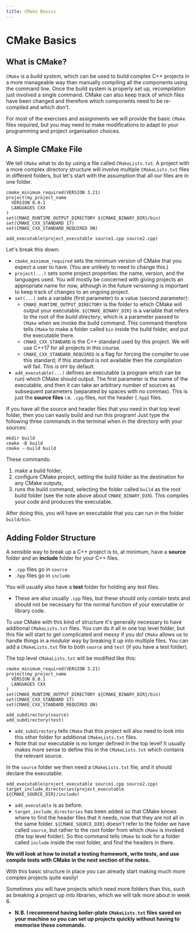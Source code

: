 ```yaml
---
title: CMake Basics
---
```


# CMake Basics

## What is CMake?

`CMake` is a _build system_, which can be used to build complex C++ projects in a more manageable way than manually compiling all the components using the command line. Once the build system is properly set up, recompilation just involved a single command. CMake can also keep track of which files have been changed and therefore which components need to be re-compiled and which don't. 

For most of the exercises and assignments we will provide the basic `CMake` files required, but you may need to make modifications to adapt to your programming and project organisation choices. 

## A Simple CMake File

We tell `CMake` what to do by using a file called `CMakeLists.txt`. A project with a more complex directory structure will involve multiple `CMakeLists.txt` files in different folders, but let's start with the assumption that all our files are in one folder. 

```
cmake_minimum_required(VERSION 3.21)
project(my_project_name
  VERSION 0.0.1
  LANGUAGES CXX
)
set(CMAKE_RUNTIME_OUTPUT_DIRECTORY ${CMAKE_BINARY_DIR}/bin)
set(CMAKE_CXX_STANDARD 17)
set(CMAKE_CXX_STANDARD_REQUIRED ON)

add_executable(project_executable source1.cpp source2.cpp)
```

Let's break this down:

- `cmake_minimum_required` sets the minimum version of CMake that you expect a user to have. (You are unlikely to need to change this.)
- `project(...)` sets some project properties: the name, version, and the languages used. You will mostly be concerned with giving projects an appropriate name for now, although in the future _versioning_ is important to keep track of changes to an ongoing project. 
- `set(...)` sets a variable (first parameter) to a value (second parameter):
    - `CMAKE_RUNTIME_OUTPUT_DIRECTORY` is the folder to which CMake will output your executable. `${CMAKE_BINARY_DIR}` is a variable that refers to the root of the _build directory_, which is a parameter passed to `CMake` when we invoke the build command. This command therefore tells `CMake` to make a folder called `bin` inside the build folder, and put the executable there. 
    - `CMAKE_CXX_STANDARD` is the C++ standard used by this project. We will use C++17 for all projects in this course.
    - `CMAKE_CXX_STANDARD_REQUIRED` is a flag for forcing the compiler to use this standard; if this standard is not available then the compilation will fail. This is `OFF` by default. 
- `add_executable(...)` defines an executable (a program which can be run) which CMake should output. The first parameter is the name of the executable, and then it can take an arbitrary number of sources as subsequent parameters (separated by spaces with no commas). This is just the **source files** i.e. `.cpp` files, not the header (`.hpp`) files. 

If you have all the source and header files that you need in that top level folder, then you can easily build and run this program! Just type the following three commands in the terminal when in the directory with your sources:

```
mkdir build
cmake -B build
cmake --build build
```

These commands:
1. make a build folder,
2. configure CMake project, setting the build folder as the destination for any CMake outputs,
3. runs the build command, selecting the folder called `build` as the root build folder (see the note above about `CMAKE_BINARY_DIR`). This compiles your code and produces the executable. 

After doing this, you will have an executable that you can run in the folder `build/bin`. 

## Adding Folder Structure

A sensible way to break up a C++ project is to, at minimum, have a **source** folder and an **include** folder for your C++ files. 
- `.cpp` files go in `source`
- `.hpp` files go in `include`

You will usually also have a **test** folder for holding any test files. 
- These are also usually `.cpp` files, but these should only contain tests and should not be necessary for the normal function of your executable or library code. 

To use CMake with this kind of structure it's generally necessary to have additional `CMakeLists.txt` files. You _can_ do it all in one top level folder, but this file will start to get complicated and messy if you do! `CMake` allows us to handle things in a _modular_ way by breaking it up into multiple files. You can add a `CMakeLists.txt` file to both `source` and `test` (if you have a test folder). 

The top level `CMakeLists.txt` will be modified like this:
```
cmake_minimum_required(VERSION 3.21)
project(my_project_name
  VERSION 0.0.1
  LANGUAGES CXX
)
set(CMAKE_RUNTIME_OUTPUT_DIRECTORY ${CMAKE_BINARY_DIR}/bin)
set(CMAKE_CXX_STANDARD 17)
set(CMAKE_CXX_STANDARD_REQUIRED ON)

add_subdirectory(source)
add_subdirectory(test)
```
- `add_subdirectory` tells `CMake` that this project will also need to look into this other folder for additional `CMakeLists.txt` files. 
- Note that our executable is no longer defined in the top level! It usually makes more sense to define this in the `CMakeLists.txt` which contains the relevant source. 

In the `source` folder we then need a `CMakeLists.txt` file, and it should declare the executable:

```
add_executable(project_executable source1.cpp source2.cpp)
target_include_directories(project_executable ${CMAKE_SOURCE_DIR}/include)
```

- `add_executable` is as before.
- `target_include_directories` has been added so that CMake knows where to find the header files that it needs, now that they are not all in the same folder. `${CMAKE_SOURCE_DIR}` doesn't refer to the folder we have called `source`, but rather to the root folder from which `CMake` is invoked (the top level folder). So this command tells `CMake` to look for a folder called `include` inside the root folder, and find the headers in there. 

**We will look at how to install a testing framework, write tests, and use compile tests with CMake in the next section of the notes.**

With this basic structure in place you can already start making much more complex projects quite easily!

Sometimes you will have projects which need more folders than this, such as breaking a project up into libraries, which we will talk more about in week 6. 

- **N.B. I recommend having boiler-plate `CMakeLists.txt` files saved on your machine so you can set up projects quickly without having to memorise these commands.**
